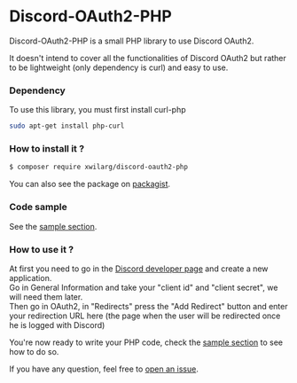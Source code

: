# Discord-OAuth2-PHP

Discord-OAuth2-PHP is a small PHP library to use Discord OAuth2.

It doesn't intend to cover all the functionalities of Discord OAuth2 but rather to be lightweight (only dependency is curl) and easy to use.<br/>

### Dependency
To use this library, you must first install curl-php
```bash
sudo apt-get install php-curl
```

### How to install it ?
```bash
$ composer require xwilarg/discord-oauth2-php
```
You can also see the package on [packagist](https://packagist.org/packages/xwilarg/discord-oauth2-php).

### Code sample
See the [sample section](/sample/index.php).

### How to use it ?
At first you need to go in the [Discord developer page](https://discordapp.com/developers/applications/) and create a new application.<br/>
Go in General Information and take your "client id" and "client secret", we will need them later.<br/>
Then go in OAuth2, in "Redirects" press the "Add Redirect" button and enter your redirection URL here (the page when the user will be redirected once he is logged with Discord)

You're now ready to write your PHP code, check the [sample section](/sample/index.php) to see how to do so.

If you have any question, feel free to [open an issue](https://github.com/Xwilarg/Discord-OAuth2-PHP/issues).
